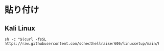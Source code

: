 # 貼り付け
## Kali Linux
```
sh -c "$(curl -fsSL https://raw.githubusercontent.com/schecthellraiser606/linuxsetup/main/kali_set.sh)"
```